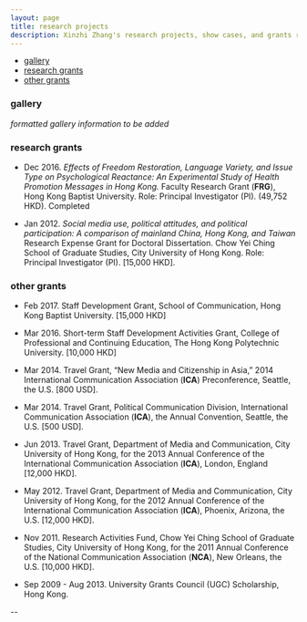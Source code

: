 ```yaml
---
layout: page
title: research projects
description: Xinzhi Zhang's research projects, show cases, and grants record 
---
```


<div class="navbar">
    <div class="navbar-inner">
        <ul class="nav">
            <li><a href="#gallery">gallery</a></li>   	
            <li><a href="#researchprojs">research grants</a></li>
            <li><a href="#othergrants">other grants</a></li>
        </ul>
    </div>
</div>

### <a name="gallery"></a>gallery

*formatted gallery information to be added* 


### <a name="researchprojs"></a>research grants

  - Dec 2016. *Effects of Freedom Restoration, Language Variety, and Issue Type on Psychological Reactance: An Experimental Study of Health Promotion Messages in Hong Kong.* Faculty Research Grant (**FRG**), Hong Kong Baptist University. Role: Principal Investigator (PI). (49,752 HKD). Completed 

 - Jan 2012. *Social media use, political attitudes, and political participation: A comparison of mainland China, Hong Kong, and Taiwan* Research Expense Grant for Doctoral Dissertation. Chow Yei Ching School of Graduate Studies, City University of Hong Kong. Role: Principal Investigator (PI). [15,000 HKD]. 

### <a name="othergrants"></a>other grants 

 - Feb 2017. Staff Development Grant, School of Communication, Hong Kong Baptist University. [15,000 HKD]

 - Mar 2016. Short-term Staff Development Activities Grant, College of Professional and Continuing Education, The Hong Kong Polytechnic University. [10,000 HKD] 

 - Mar 2014. Travel Grant, “New Media and Citizenship in Asia,” 2014 International Communication Association (**ICA**) Preconference, Seattle, the U.S. [800 USD].

 - Mar 2014. Travel Grant, Political Communication Division, International Communication Association (**ICA**), the Annual Convention, Seattle, the U.S. [500 USD]. 

 - Jun 2013. Travel Grant, Department of Media and Communication, City University of Hong Kong, for the 2013 Annual Conference of the International Communication Association (**ICA**), London, England [12,000 HKD]. 

 - May 2012. Travel Grant, Department of Media and Communication, City University of Hong Kong, for the 2012 Annual Conference of the International Communication Association (**ICA**), Phoenix, Arizona, the U.S. [12,000 HKD].

 - Nov 2011. Research Activities Fund, Chow Yei Ching School of Graduate Studies, City University of Hong Kong, for the 2011 Annual Conference of the National Communication Association (**NCA**), New Orleans, the U.S. [10,000 HKD].

 - Sep 2009 - Aug 2013. University Grants Council (UGC) Scholarship, Hong Kong. 

--
